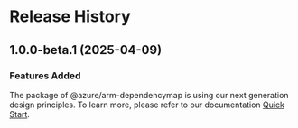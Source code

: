 # Release History
    
## 1.0.0-beta.1 (2025-04-09)

### Features Added

The package of @azure/arm-dependencymap is using our next generation design principles. To learn more, please refer to our documentation [Quick Start](https://aka.ms/azsdk/js/mgmt/quickstart).
